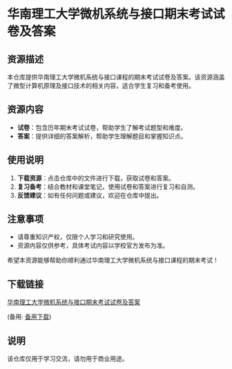 # 华南理工大学微机系统与接口期末考试试卷及答案

## 资源描述

本仓库提供华南理工大学微机系统与接口课程的期末考试试卷及答案。该资源涵盖了微型计算机原理及接口技术的相关内容，适合学生复习和备考使用。

## 资源内容

- **试卷**：包含历年期末考试试卷，帮助学生了解考试题型和难度。
- **答案**：提供详细的答案解析，帮助学生理解题目和掌握知识点。

## 使用说明

1. **下载资源**：点击仓库中的文件进行下载，获取试卷和答案。
2. **复习备考**：结合教材和课堂笔记，使用试卷和答案进行复习和自测。
3. **反馈建议**：如有任何问题或建议，欢迎在仓库中提出。

## 注意事项

- 请尊重知识产权，仅限个人学习和研究使用。
- 资源内容仅供参考，具体考试内容以学校官方发布为准。

希望本资源能够帮助你顺利通过华南理工大学微机系统与接口课程的期末考试！

## 下载链接
[华南理工大学微机系统与接口期末考试试卷及答案](https://pan.quark.cn/s/46784feaca8d) 

(备用: [备用下载](https://pan.baidu.com/s/1j3pM4Fj6sZ-0Gin3lxeQkg?pwd=1234))

## 说明

该仓库仅用于学习交流，请勿用于商业用途。
